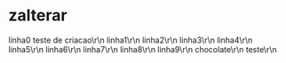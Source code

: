 # zalterar

linha0 teste de criacao\r\n
linha1\r\n
linha2\r\n
linha3\r\n
linha4\r\n
linha5\r\n
linha6\r\n
linha7\r\n
linha8\r\n
linha9\r\n
chocolate\r\n
teste\r\n
